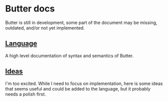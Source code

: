 # Butter docs

Butter is still in development, some part of the document may be missing, outdated, and/or not yet implemented.

## [Language](./language/)

A high level documentation of syntax and semantics of Butter.

## [Ideas](idea.md)

I'm too excited. While I need to focus on implementation, here is some ideas that seems useful and could be added to the language, but it probably needs a polish first.
